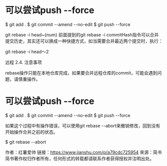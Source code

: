 # 可以尝试push --force
$ git add .
$ git commit --amend --no-edit
$ git push --force



git rebase -i head~{num}
前面提到的git rebase -i commitHash指令可以合并提交历史，其实还可以换成一种快捷方式，如当需要合并最近两个提交时，执行：

git rebase -i head～2


远程
2.4. 注意事项

rebase操作只能在本地仓库完成，如果要合并远程仓库的commit，可能会遇到问题，请慎重操作。

# 可以尝试push --force
$ git add .
$ git commit --amend --no-edit
$ git push --force


如果这个过程中有操作错误，可以使用git rebase --abort来撤销修改，回到没有开始操作合并之前的状态。

$ git rebase --abort

作者：红薯爱帅
链接：https://www.jianshu.com/p/a79cdc725954
來源：简书
简书著作权归作者所有，任何形式的转载都请联系作者获得授权并注明出处。